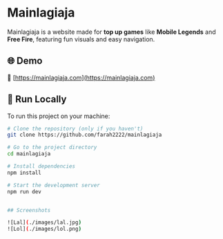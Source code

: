 # Mainlagiaja

Mainlagiaja is a website made for **top up games** like **Mobile Legends** and **Free Fire**, featuring fun visuals and easy navigation.

## 🌐 Demo

🔗 [https://mainlagiaja.com](https://mainlagiaja.com)

## 🚀 Run Locally

To run this project on your machine:

```bash
# Clone the repository (only if you haven't)
git clone https://github.com/farah2222/mainlagiaja

# Go to the project directory
cd mainlagiaja

# Install dependencies
npm install

# Start the development server
npm run dev


## Screenshots

![Lal](./images/lal.jpg)
![Lol](./images/lol.png)


